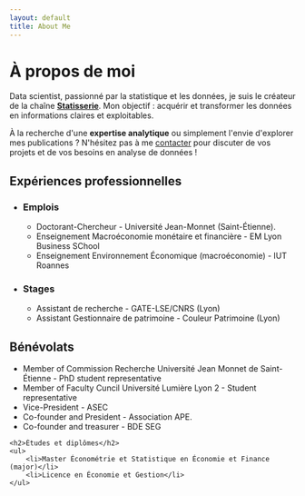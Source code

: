 ```yaml
---
layout: default
title: About Me
---
```


<div class="post">
	<h1 class="pageTitle">À propos de moi</h1>
	<p class="intro">Data scientist, passionné par la statistique et les données, je suis le créateur de la chaîne <a href="www.linkedin.com/in/Statisserie"><b>Statisserie</b></a>. Mon objectif : acquérir et transformer les données en informations claires et exploitables. </p>
	<p> À la recherche d'une <b>expertise analytique</b> ou simplement l'envie d'explorer mes publications ? N'hésitez pas à me  <a href="mailto:jordan.nagadzina.sanchez@gmail.com">contacter</a> pour discuter de vos projets et de vos besoins en analyse de données !</p>
    <h2>Expériences professionnelles</h2>
    <ul>
      <li>
        <h3>Emplois</h3>
        <ul>
            <li>Doctorant-Chercheur - Université Jean-Monnet (Saint-Étienne).</li>
            <li>Enseignement Macroéconomie monétaire et financière - EM Lyon Business SChool</li>
            <li>Enseignement Environnement Économique (macroéconomie) - IUT Roannes</li>
        </ul>
      </li>
      <li>
        <h3>Stages</h3>
        <ul>
          <li>Assistant de recherche - GATE-LSE/CNRS (Lyon)</li>
          <li>Assistant Gestionnaire de patrimoine - Couleur Patrimoine (Lyon)</li>
        </ul>
      </li>
    </ul>
  	<h2>Bénévolats</h2>
	<ul>
        <li>Member of Commission Recherche Université Jean Monnet de Saint-Étienne - PhD student representative</li>
        <li>Member of Faculty Cuncil Université Lumière Lyon 2 - Student representative</li>
        <li>Vice-President - ASEC</li>
        <li> Co-founder and President - Association APE.</li>
        <li> Co-founder and treasurer - BDE SEG </li>
  	</ul>
  	
  	<h2>Études et diplômes</h2>
	<ul>
        <li>Master Économétrie et Statistique en Économie et Finance (major)</li>
        <li>Licence en Économie et Gestion</li>
  	</ul>
</div>
